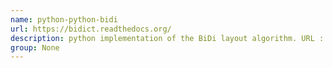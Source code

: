 ```yaml
---
name: python-python-bidi
url: https://bidict.readthedocs.org/
description: python implementation of the BiDi layout algorithm. URL : https://bidict.readthedocs.org/ Groups : None
group: None
---
```

